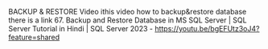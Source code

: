 BACKUP & RESTORE Video ithis video how to backup&restore database there is a link
67. Backup and Restore Database in MS SQL Server | SQL Server Tutorial in Hindi | SQL Server 2023 - https://youtu.be/bgEFUtz3oJ4?feature=shared
